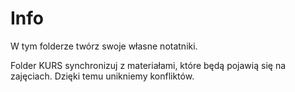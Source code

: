 # Info

W tym folderze twórz swoje własne notatniki. 

Folder KURS synchronizuj z materiałami, które będą pojawią się na zajęciach. Dzięki temu unikniemy konfliktów.


